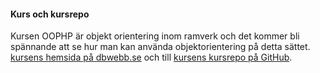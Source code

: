 #### Kurs och kursrepo

Kursen OOPHP är objekt orientering inom ramverk och det kommer bli spännande att se hur man kan använda objektorientering på detta sättet. [kursens hemsida på dbwebb.se](https://dbwebb.se/kurser/oophp-v5) och till [kursens kursrepo på GitHub](https://github.com/mosbth/oophp-v5).
